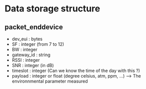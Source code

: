 # Data storage structure

## packet_enddevice

* dev_eui : bytes
* SF : integer (from 7 to 12)
* BW : integer
* gateway_id : string
* RSSI : integer
* SNR : integer (in dB)
* timeslot : integer (Can we know the time of the day with this ?)
* payload : integer or float (degree celsius, atm, ppm, ...) --> The environnmental parameter measured
